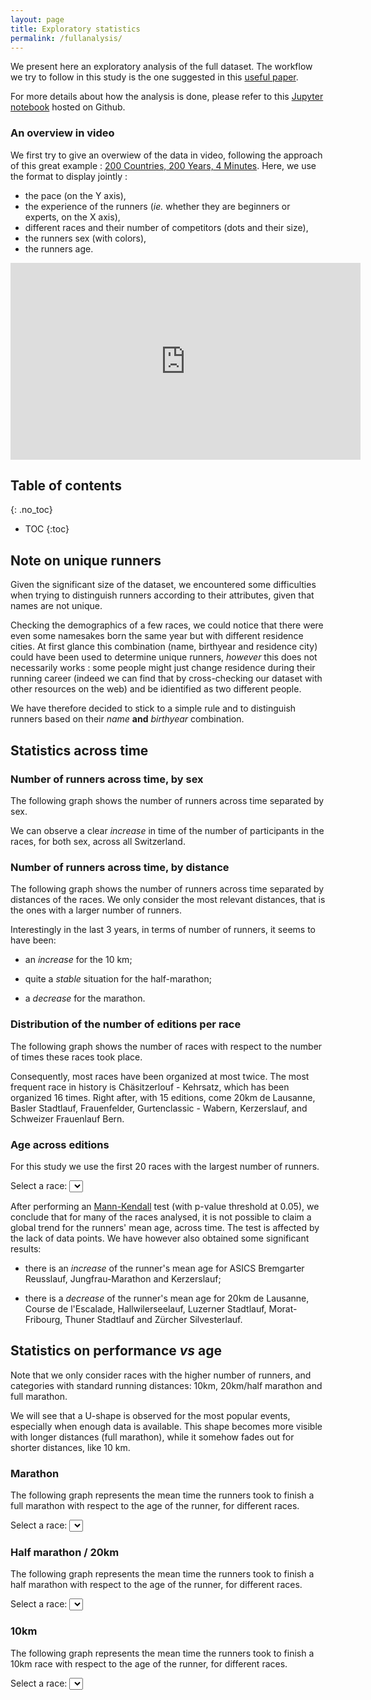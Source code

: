 ```yaml
---
layout: page
title: Exploratory statistics
permalink: /fullanalysis/
---
```


We present here an exploratory analysis of the full dataset. The workflow we try
to follow in this study is the one suggested in this [useful
paper](http://science.sciencemag.org/content/347/6228/1314.full). 

For more details about how the analysis is done, please refer to this [Jupyter
notebook](https://nbviewer.jupyter.org/github/ggrrll/hop_suisse_ada_project_public/blob/master/6-data_analysis/exploratory_full_sport_dataset.ipynb)
hosted on Github.

### An overview in video

We first try to give an overwiew of the data in video, following the approach of
this great example : [200 Countries, 200 Years, 4
Minutes](https://youtu.be/jbkSRLYSojo). Here, we use the format to display
jointly :

* the pace (on the Y axis),
* the experience of the runners (*ie.* whether they are beginners or experts, on
  the X axis),
* different races and their number of competitors (dots and their size),
* the runners sex (with colors),
* the runners age.

<center>
<iframe width="560" height="315" src="https://www.youtube.com/embed/MyvbnOXHShw"
frameborder="0" allowfullscreen></iframe>
</center>

## Table of contents
{: .no_toc}

* TOC
{:toc}


## Note on unique runners

Given the significant size of the dataset, we encountered some difficulties when
trying to distinguish runners according to their attributes, given that names
are not unique.

Checking the demographics of a few races, we could notice that there were even
some namesakes born the same year but with different residence cities. At first
glance this combination (name, birthyear and residence city) could have been
used to determine unique runners, *however* this does not necessarily works :
some people might just change residence during their running career (indeed we
can find that by cross-checking our dataset with other resources on the web) and
be idientified as two different people.

We have therefore decided to stick to a simple rule and to distinguish runners
based on their *name* **and** *birthyear* combination.

## Statistics across time

### Number of runners across time, by sex

The following graph shows the number of runners across time separated 
by sex. 

<div id="runners-count-sex"></div>

We can observe a clear *increase* in time of the number of participants 
in the races, for both sex, across all Switzerland. 

### Number of runners across time, by distance

The following graph shows the number of runners across time separated 
by distances of the races. We only consider the most relevant distances, 
that is the ones with a larger number of runners. 

<div id="runners-count-distance"></div>

Interestingly in the last 3 years, in terms of number of runners, it 
seems to have been: 

* an *increase* for the 10 km;

* quite a *stable* situation for the half-marathon;

* a *decrease* for the marathon.

### Distribution of the number of editions per race

The following graph shows the number of races with respect to the 
number of times these races took place. 

<div id="editions-distribution"></div>

Consequently, most races have been organized at most twice. The most 
frequent race in history is Chäsitzerlouf - Kehrsatz, which has been 
organized 16 times. Right after, with 15 editions, come 20km de Lausanne, 
Basler Stadtlauf, Frauenfelder, Gurtenclassic - Wabern, Kerzerslauf, and 
Schweizer Frauenlauf Bern. 

### Age across editions

For this study we use the first 20 races with the largest number of 
runners. 

Select a race: <select id='race' onchange='drawAgesAcrossEditions();'></select>
<div id="age-popular-races"></div>

After performing an
[Mann-Kendall](http://vsp.pnnl.gov/help/Vsample/Design_Trend_Mann_Kendall.htm)
test (with p-value threshold at 0.05), we conclude that for many of the races analysed, it is not possible to
claim a global trend for the runners' mean age, across time. The test is
affected by the lack of data points. We have however also obtained some
significant results:

* there is an *increase* of the runner's mean age for ASICS Bremgarter 
Reusslauf, Jungfrau-Marathon and Kerzerslauf; 

* there is a *decrease* of the runner's mean age for 20km de Lausanne, 
Course de l'Escalade, Hallwilerseelauf, Luzerner Stadtlauf, 
Morat-Fribourg, Thuner Stadtlauf and Zürcher Silvesterlauf. 

## Statistics on performance *vs* age

Note that we only consider races with the higher number of runners, and 
categories with standard running distances: 10km, 20km/half marathon 
and full marathon.

We will see that a U-shape is observed for the most popular events, 
especially when enough data is available. This shape becomes more 
visible with longer distances (full marathon), while it somehow fades 
out for shorter distances, like 10 km.

### Marathon

The following graph represents the mean time the runners took to finish 
a full marathon with respect to the age of the runner, for different 
races. 

Select a race: <select id='race-42km' onchange='drawTimeWrtAge("42km");'></select>
<div id="timevsage-42km"></div>

### Half marathon / 20km

The following graph represents the mean time the runners took to finish 
a half marathon with respect to the age of the runner, for different 
races. 

Select a race: <select id='race-21km'  onchange="drawTimeWrtAge('21km');"></select>
<div id="timevsage-21km"></div>

### 10km
The following graph represents the mean time the runners took to finish 
a 10km race with respect to the age of the runner, for different races. 

Select a race: <select id='race-10km' onchange="drawTimeWrtAge('10km');"></select>
<div id="timevsage-10km"></div>


<script type="text/javascript">

function drawCountAcrossTime(category) {
  // category = 'sex' or 'distance'
  var data = {{ site.data.full_viz.across-time | jsonify }}
  var categData = data["runners-count-"+category]
  var cols = []
  var xsValues = {}
  for (let key of Object.keys(categData)) {
    var count = categData[key]["counts"]
    var years = categData[key]["years"]
    count.unshift(key)
    years.unshift(key+"_x")
    cols.push(count)
    cols.push(years)
    xsValues[key] = key+"_x"
  }
  var chart = c3.generate({
    bindto: '#runners-count-'+category,
    data: {
      xs: xsValues,
      columns: cols,
      type: 'bar'
    },
    axis: {
		x: { 
			label: {text:'Year',position:'outer-right'}
		}, 
		y: {
			label: {text:'Total number of runners',position:'inner-center'}
		}
	}
  })
}

function drawEventsCount() {
  var data = {{ site.data.full_viz.across-time | jsonify }}
  var eventsData = data["events-count"]
  var xsValues = eventsData.months
  xsValues.unshift("months")
  var counts = eventsData.count
  counts.unshift("counts")
  var chart = c3.generate({
    bindto: '#events-count',
    data: {
      x: 'months',
      columns: [xsValues, counts],
      type: 'scatter'
    }
  })
}

function drawEditionsDistribution() {
  var data = {{ site.data.full_viz.across-time | jsonify }}
  var editionsData = data["editions-distribution"]
  var xsValues = editionsData["editions-per-race"]
  xsValues.unshift('editions per race')
  var counts = editionsData.count
  counts.unshift("counts")
  var chart = c3.generate({
    bindto: '#editions-distribution',
    data: {
      x: 'editions per race',
      columns: [xsValues, counts],
      type: 'bar'
    },
    axis: {
      x: {label: {text: 'Number of editions per race', position:'outer-right'}}, 
      y: {label: {text: 'Number of races', position: 'outer-center'}}
	}
  })
}

function fillRaceSelect() {
  var data = {{ site.data.full_viz.across-time.age-popular-races | jsonify }}
  Object.keys(data).forEach(function(name) {
    $('#race').append(new Option(name, name));
  })
}

function fillRaceSelect2(km) {
	var data = {{ site.data.full_viz.timeVSage | jsonify }}
	Object.keys(data[km]["men"]).forEach(function(name) {
		$('#race-'+km).append(new Option(name, name));
	})
}

function drawAgesAcrossEditions() {
  var selectedRace = $('#race').val()  
  var data = {{ site.data.full_viz.across-time.age-popular-races | jsonify }}
  var raceData = data[selectedRace]
  var meanAges = raceData['mean_ages']
  var medianAges = raceData['median_ages']
  meanAges.unshift("mean age")
  medianAges.unshift("median age")
  var years = raceData.years
  years.unshift("year")
  var chart = c3.generate({
    bindto: '#age-popular-races',
    data: {
      x: 'year',
      columns: [years, meanAges, medianAges]
    }, 
    axis: {
			x: {
				label: {text: 'Race year', position:'outer-right'}
			}, 
			y: {
				label: {text: 'Runners age', position: 'outer-center'}
			}
		}
  })
}

function drawTimeWrtAge(km) {
	var selectedRace = $('#race-'+km).val() 
	var data = {{ site.data.full_viz.timeVSage | jsonify }}
	data = data[km]
	
	var menRaceData = data["men"][selectedRace]
	var womenRaceData = data["women"][selectedRace]
	var menMedianTimes = menRaceData.median_times
	menMedianTimes.unshift("men")
	var womenMedianTimes = womenRaceData.median_times
	womenMedianTimes.unshift("women")
	var menAges = menRaceData.ages
	menAges.unshift("men age")
	var womenAges = womenRaceData.ages
	womenAges.unshift("women age")
	
	var chart = c3.generate({
		bindto: '#timevsage-'+km,
		data: {
			xs: {
				'men': 'men age',
				'women': 'women age'
			}, 
			columns: [menAges, womenAges, menMedianTimes, womenMedianTimes]
		}, 
		axis: {
			x: {
				label: {text:'Runners mean age',position:'outer-right'}
			}, 
			y: {
				label: {text: 'Median time [min]', position: 'inner-center'}
			}
		}
	});
	
}

drawCountAcrossTime('sex')
drawCountAcrossTime('distance')
drawEventsCount()
drawEditionsDistribution()
fillRaceSelect()
drawAgesAcrossEditions()
fillRaceSelect2("42km")
drawTimeWrtAge("42km")
fillRaceSelect2("21km")
drawTimeWrtAge("21km")
fillRaceSelect2("10km")
drawTimeWrtAge("10km")
</script>
